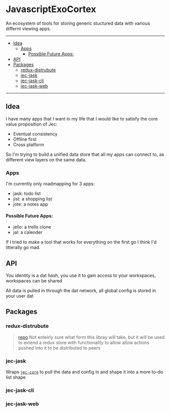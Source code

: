 # JavascriptExoCortex

An ecosystem of tools for storing generic stuctured data with various differnt viewing apps.

---

<!-- vim-markdown-toc GFM -->

* [Idea](#idea)
   * [Apps](#apps)
      * [Possible Future Apps:](#possible-future-apps)
* [API](#api)
* [Packages](#packages)
   * [redux-distrubute](#redux-distrubute)
   * [jec-jask](#jec-jask)
   * [jec-jask-cli](#jec-jask-cli)
   * [jec-jask-web](#jec-jask-web)

<!-- vim-markdown-toc -->

---

## Idea
I have many apps that I want in my life that I would like to satisfy the core value proposition of Jec: 

+ Eventual consistency
+ Offline first
+ Cross platform

So I'm trying to build a unified data store that all my apps can connect to, as different view layers on the same data.

### Apps
I'm currently only roadmapping for 3 apps:
+ jask: todo list
+ jist: a shopping list
+ jote: a notes app

#### Possible Future Apps:
+ jello: a trello clone
+ jal: a calender

If I tried to make a tool that works for everything on the first go I think I'd litterally go mad.

## API
You identity is a dat hash, you use it to gain access to your workspaces, workspaces can be shared

All data is pulled in through the dat network, all global config is stored in your user dat

## Packages

### redux-distrubute
> [repo][reduxDistribute]
Not enteirly sure what form this libray will take, but it will be used to extend a redux store with functionality to allow allow actions pushed into it to be distributed to peers

### jec-jask
Wraps [`jec-core`](#jec-core) to pull the data and config in and shape it into a more to-do list shape

### jec-jask-cli

### jec-jask-web

[reduxDistribute]: packages/redux-distribute
